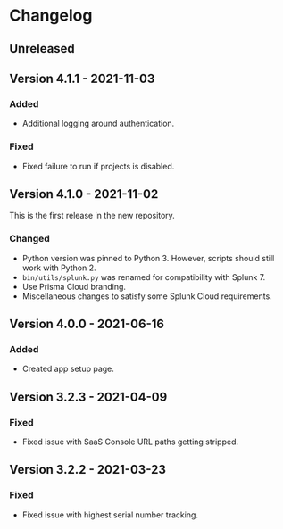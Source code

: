 # Changelog

## Unreleased

## Version 4.1.1 - 2021-11-03
### Added
- Additional logging around authentication.
### Fixed
- Fixed failure to run if projects is disabled.

## Version 4.1.0 - 2021-11-02
This is the first release in the new repository.
### Changed
- Python version was pinned to Python 3.
However, scripts should still work with Python 2.
- `bin/utils/splunk.py` was renamed for compatibility with Splunk 7.
- Use Prisma Cloud branding.
- Miscellaneous changes to satisfy some Splunk Cloud requirements.

## Version 4.0.0 - 2021-06-16
### Added
- Created app setup page.

## Version 3.2.3 - 2021-04-09
### Fixed
- Fixed issue with SaaS Console URL paths getting stripped.

## Version 3.2.2 - 2021-03-23
### Fixed
- Fixed issue with highest serial number tracking.
